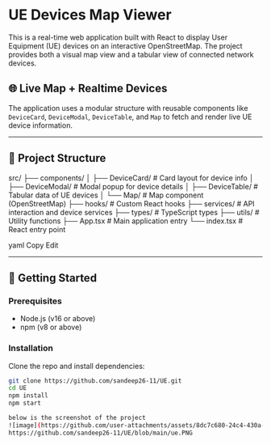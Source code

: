 # UE Devices Map Viewer

This is a real-time web application built with React to display User Equipment (UE) devices on an interactive OpenStreetMap. The project provides both a visual map view and a tabular view of connected network devices.

## 🌐 Live Map + Realtime Devices

The application uses a modular structure with reusable components like `DeviceCard`, `DeviceModal`, `DeviceTable`, and `Map` to fetch and render live UE device information.

---

## 📁 Project Structure

src/
├── components/
│ ├── DeviceCard/ # Card layout for device info
│ ├── DeviceModal/ # Modal popup for device details
│ ├── DeviceTable/ # Tabular data of UE devices
│ └── Map/ # Map component (OpenStreetMap)
├── hooks/ # Custom React hooks
├── services/ # API interaction and device services
├── types/ # TypeScript types
├── utils/ # Utility functions
├── App.tsx # Main application entry
└── index.tsx # React entry point

yaml
Copy
Edit

---

## 🚀 Getting Started

### Prerequisites

- Node.js (v16 or above)
- npm (v8 or above)

### Installation

Clone the repo and install dependencies:

```bash
git clone https://github.com/sandeep26-11/UE.git
cd UE
npm install
npm start

below is the screenshot of the project
![image](https://github.com/user-attachments/assets/8dc7c680-24c4-430a-9f16-24513e46da2d)
https://github.com/sandeep26-11/UE/blob/main/ue.PNG

